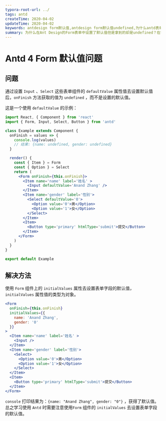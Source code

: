 ```yaml
---
typora-root-url: ../
tags: antd
createTime: 2020-04-02
updateTime: 2020-04-02
keywords: antdesign form默认值,antdesign form默认值undefined,为什么antd表单的默认值为undefined
summary: 为什么在Ant Design的Form表单中设置了默认值但是拿到的却是undefined？在学习antd时需要注意Form表单initialValues属性的使用。
---
```


# Antd 4 Form 默认值问题

## 问题

通过设置 `Input` 、`Select` 这些表单组件的 `defaultValue` 属性值去设置默认值后，`onFinish` 方法获取的值为 `undefined` ，而不是设置的默认值。

这是一个使用 `defaultValue` 的示例：

```jsx
import React, { Component } from 'react'
import { Form, Input, Select, Button } from 'antd'

class Example extends Component {
  onFinish = values => {
    console.log(values)
    // 结果: {name: undefined, gender: undefined}
  }

  render() {
    const { Item } = Form
    const { Option } = Select
    return (
      <Form onFinish={this.onFinish}>
        <Item name='name' label='姓名' >
          <Input defaultValue='Anand Zhang' />
        </Item>
        <Item name='gender' label='性别'>
          <Select defaultValue='0'>
            <Option value='0'>男</Option>
            <Option value='1'>女</Option>
          </Select>
        </Item>
        <Item>
          <Button type='primary' htmlType='submit'>提交</Button>
        </Item>
      </Form>
    )
  }
}

export default Example
```

## 解决方法

使用 `Form` 组件上的 `initialValues` 属性去设置表单字段的默认值，`initialValues` 属性值的类型为对象。

```jsx
<Form
  onFinish={this.onFinish}
  initialValues={{
    name: 'Anand Zhang',
    gender: '0'
  }}
>
  <Item name='name' label='姓名' >
    <Input />
  </Item>
  <Item name='gender' label='性别'>
    <Select>
      <Option value='0'>男</Option>
      <Option value='1'>女</Option>
    </Select>
  </Item>
  <Item>
    <Button type='primary' htmlType='submit'>提交</Button>
  </Item>
</Form>
```

`console` 打印结果为：`{name: "Anand Zhang", gender: "0"}` ，获得了默认值。总之学习使用 `Antd` 时需要注意使用`Form` 组件的 `initialValues` 去设置表单字段的默认值。